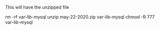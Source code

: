 This will have the unzipped file

rm -rf var-lib-mysql
unzip may-22-2020.zip var-lib-mysql
chmod -R 777 var-lib-mysql

